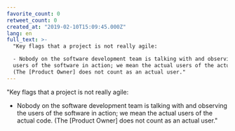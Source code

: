 ```yaml
---
favorite_count: 0
retweet_count: 0
created_at: "2019-02-10T15:09:45.000Z"
lang: en
full_text: >-
  "Key flags that a project is not really agile:

  - Nobody on the software development team is talking with and observing the
  users of the software in action; we mean the actual users of the actual code.
  (The [Product Owner] does not count as an actual user."
---
```


"Key flags that a project is not really agile:

- Nobody on the software development team is talking with and observing the
  users of the software in action; we mean the actual users of the actual code.
  (The [Product Owner] does not count as an actual user."
